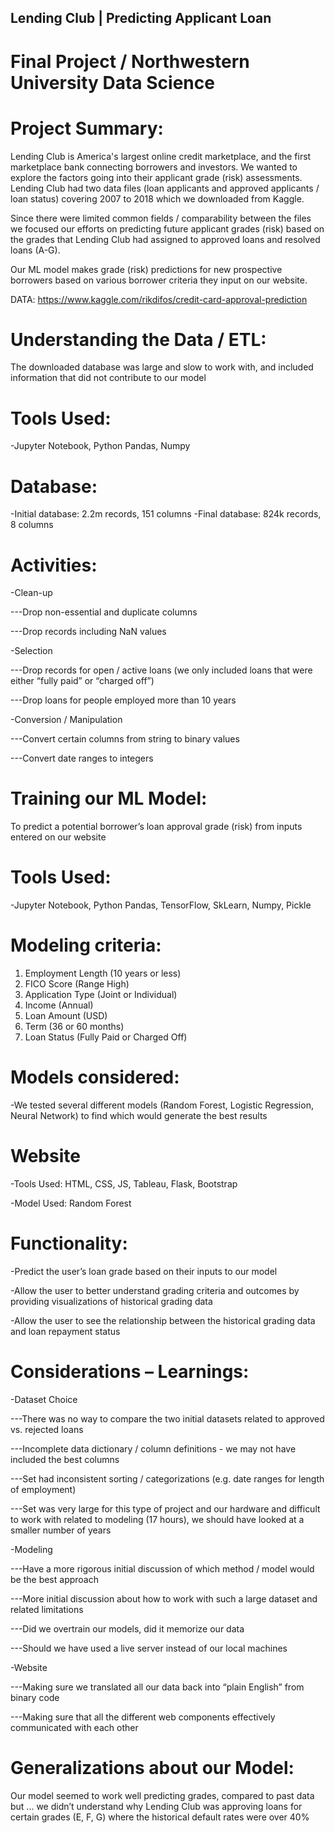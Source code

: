 ## Lending Club | Predicting Applicant Loan
# Final Project / Northwestern University Data Science

# Project Summary:
Lending Club is America's largest online credit marketplace, and the first 
marketplace bank connecting borrowers and investors. We wanted to 
explore the factors going into their  applicant grade (risk) assessments.
Lending Club had two data files (loan applicants and approved applicants / 
loan status) covering 2007 to 2018 which we downloaded from Kaggle.  

Since there were limited common fields / comparability between the files 
we focused our efforts on predicting future applicant grades (risk) based on
the grades that Lending Club had assigned to approved loans and resolved
loans (A-G).

Our ML model makes grade (risk) predictions for new prospective 
borrowers based on various borrower criteria they input on our website.

DATA: https://www.kaggle.com/rikdifos/credit-card-approval-prediction

# Understanding the Data / ETL:

The downloaded database was large and slow to work with, and 
included information that did not contribute to our model

# Tools Used: 

-Jupyter Notebook, Python Pandas, Numpy

# Database: 

-Initial database:  2.2m records, 151 columns
-Final database:  824k records, 8 columns

# Activities:

-Clean-up

---Drop non-essential and duplicate columns 

---Drop records including NaN values


-Selection

---Drop records for open / active loans (we only included 
loans that were either “fully paid” or “charged off”) 

---Drop loans for people employed more than 10 years


-Conversion / Manipulation

---Convert certain columns from string to binary values 

---Convert date ranges to integers


# Training our ML Model:

To predict a potential borrower’s loan approval grade (risk) from 
inputs entered on our website

# Tools Used: 

-Jupyter Notebook, Python Pandas, TensorFlow, SkLearn, Numpy, Pickle


# Modeling criteria:  
1. Employment Length (10 years or less)
2. FICO Score (Range High) 
3. Application Type (Joint or Individual)
4. Income (Annual)
5. Loan Amount (USD)
6. Term (36 or 60 months)
7. Loan Status (Fully Paid or Charged Off) 


# Models considered:  

-We tested several different models (Random Forest, Logistic Regression, Neural Network) to find which would generate the best results 


# Website

-Tools Used:  HTML, CSS, JS, Tableau, Flask, Bootstrap

-Model Used:  Random Forest


# Functionality:

-Predict the user’s loan grade based on their inputs to our model

-Allow the user to better understand grading criteria and 
outcomes by providing visualizations of historical grading data 

-Allow the user to see the relationship between the historical 
grading data and loan repayment status 


# Considerations – Learnings:

-Dataset Choice

---There was no way to compare the two initial datasets related
to approved vs. rejected loans

---Incomplete data dictionary / column definitions - we may not
have included the best columns  

---Set had inconsistent sorting / categorizations (e.g. date 
ranges for length of employment)

---Set was very large for this type of project and our hardware 
and difficult  to work with related to modeling (17 hours), we 
should have looked at a smaller number of years 


-Modeling

---Have a more rigorous initial discussion of which method / 
model would be the best approach

---More initial discussion about how to work with such a large 
dataset and related limitations

---Did we overtrain our models, did it memorize our data

---Should we have used a live server instead of our local 
machines


-Website

---Making sure we translated all our data back into “plain 
English” from binary code

---Making sure that all the different web components 
effectively communicated with each other 


# Generalizations about our Model:

Our model seemed to work well predicting grades, compared to past data
but ... we didn’t understand why Lending Club was approving loans for 
certain grades (E, F, G) where the historical default rates were over 40%


